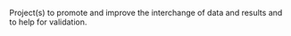 Project(s) to promote and improve the interchange of data and results and to help for validation.


 
